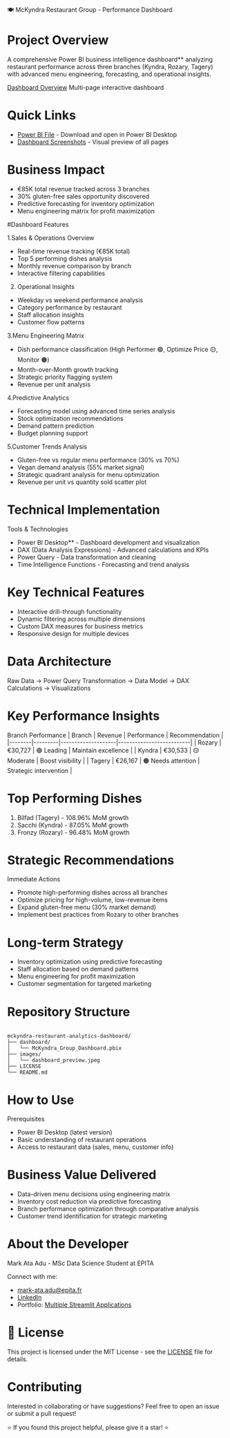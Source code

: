 🍽️ McKyndra Restaurant Group - Performance Dashboard

# Project Overview
A comprehensive Power BI business intelligence dashboard** analyzing restaurant performance across three branches (Kyndra, Rozary, Tagery) with advanced menu engineering, forecasting, and operational insights.

[Dashboard Overview](images/dashboard-overview.png)
Multi-page interactive dashboard 

# Quick Links
- [Power BI File](dashboard/McKyndra_Dashboard.pbix) - Download and open in Power BI Desktop
- [Dashboard Screenshots](images/) - Visual preview of all pages

# Business Impact
- €85K total revenue tracked across 3 branches
- 30% gluten-free sales opportunity discovered
- Predictive forecasting for inventory optimization
- Menu engineering matrix for profit maximization

#Dashboard Features

1.Sales & Operations Overview
- Real-time revenue tracking (€85K total)
- Top 5 performing dishes analysis
- Monthly revenue comparison by branch
- Interactive filtering capabilities

2. Operational Insights
- Weekday vs weekend performance analysis
- Category performance by restaurant
- Staff allocation insights
- Customer flow patterns

3.Menu Engineering Matrix
- Dish performance classification (High Performer 🟢, Optimize Price 🟡, Monitor 🟠)
- Month-over-Month growth tracking
- Strategic priority flagging system
- Revenue per unit analysis

4.Predictive Analytics
- Forecasting model using advanced time series analysis
- Stock optimization recommendations
- Demand pattern prediction
- Budget planning support

5.Customer Trends Analysis
- Gluten-free vs regular menu performance (30% vs 70%)
- Vegan demand analysis (55% market signal)
- Strategic quadrant analysis for menu optimization
- Revenue per unit vs quantity sold scatter plot

# Technical Implementation

Tools & Technologies
- Power BI Desktop** - Dashboard development and visualization
- DAX (Data Analysis Expressions) - Advanced calculations and KPIs
- Power Query - Data transformation and cleaning
- Time Intelligence Functions - Forecasting and trend analysis

# Key Technical Features
- Interactive drill-through functionality
- Dynamic filtering across multiple dimensions
- Custom DAX measures for business metrics
- Responsive design for multiple devices

# Data Architecture
Raw Data → Power Query Transformation → Data Model → DAX Calculations → Visualizations

# Key Performance Insights
Branch Performance
| Branch | Revenue | Performance        |     Recommendation       |
|--------|---------|--------------------|--------------------------|
| Rozary | €30,727 | 🟢 Leading         | Maintain excellence     |
| Kyndra | €30,533 | 🟡 Moderate        | Boost visibility        |
| Tagery | €26,167 | 🟠 Needs attention | Strategic intervention  |

# Top Performing Dishes
1. Bilfad (Tagery) - 108.96% MoM growth 
2. Sacchi (Kyndra) - 87.05% MoM growth 
4. Fronzy (Rozary) - 96.48% MoM growth

# Strategic Recommendations
Immediate Actions
- Promote high-performing dishes across all branches
- Optimize pricing for high-volume, low-revenue items
- Expand gluten-free menu (30% market demand)
- Implement best practices from Rozary to other branches

# Long-term Strategy
- Inventory optimization using predictive forecasting
- Staff allocation based on demand patterns
- Menu engineering for profit maximization
- Customer segmentation for targeted marketing


# Repository Structure        
```

mckyndra-restaurant-analytics-dashboard/
├── dashboard/
│   └── McKyndra_Group_Dashboard.pbix
├── images/
│   └── dashboard_preview.jpeg
├── LICENSE
└── README.md

```


# How to Use
Prerequisites
- Power BI Desktop (latest version)
- Basic understanding of restaurant operations
- Access to restaurant data (sales, menu, customer info)


# Business Value Delivered
- Data-driven menu decisions using engineering matrix
- Inventory cost reduction via predictive forecasting  
- Branch performance optimization through comparative analysis
- Customer trend identification for strategic marketing


# About the Developer
Mark Ata Adu - MSc Data Science Student at EPITA

Connect with me:
- mark-ata.adu@epita.fr
- [LinkedIn](https://www.linkedin.com/in/mark-ata-adu)
- Portfolio: [Multiple Streamlit Applications](https://visitor-forecast-app.streamlit.app/)

# 📄 License
This project is licensed under the MIT License - see the [LICENSE](LICENSE) file for details.

# Contributing
Interested in collaborating or have suggestions? Feel free to open an issue or submit a pull request!

⭐ If you found this project helpful, please give it a star! ⭐
